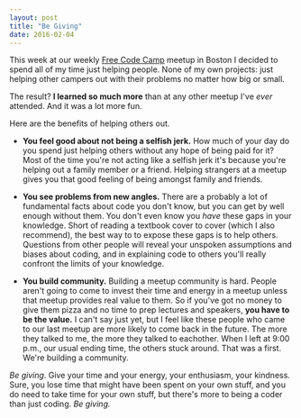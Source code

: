 ```yaml
---
layout: post
title: "Be Giving"
date: 2016-02-04
---
```

This week at our weekly [Free Code Camp](http://www.freecodecamp.com/) meetup in Boston I decided to spend all of my time just helping people. None of my own projects: just helping other campers out with their problems no matter how big or small.

The result? **I learned so much more** than at any other meetup I've *ever* attended. And it was a lot more fun.

Here are the benefits of helping others out.

* **You feel good about not being a selfish jerk.** How much of your day do you spend just helping others without any hope of being paid for it? Most of the time you're not acting like a selfish jerk it's because you're helping out a family member or a friend. Helping strangers at a meetup gives you that good feeling of being amongst family and friends.

* **You see problems from new angles.** There are a probably a lot of fundamental facts about code you don't know, but you can get by well enough without them. You don't even know you *have* these gaps in your knowledge. Short of reading a textbook cover to cover (which I also recommend), the best way to to expose these gaps is to help others. Questions from other people will reveal your unspoken assumptions and biases about coding, and in explaining code to others you'll really confront the limits of your knowledge.

* **You build community.** Building a meetup community is hard. People aren't going to come to invest their time and energy in a meetup unless that meetup provides real value to them. So if you've got no money to give them pizza and no time to prep lectures and speakers, **you have to be the value.** I can't say just yet, but I feel like these people who came to our last meetup are more likely to come back in the future. The more they talked to me, the more they talked to eachother. When I left at 9:00 p.m., our usual ending time, the others stuck around. That was a first. We're building a community.

*Be giving*. Give your time and your energy, your enthusiasm, your kindness. Sure, you lose time that might have been spent on your own stuff, and you do need to take time for your own stuff, but there's more to being a coder than just coding. *Be giving.*